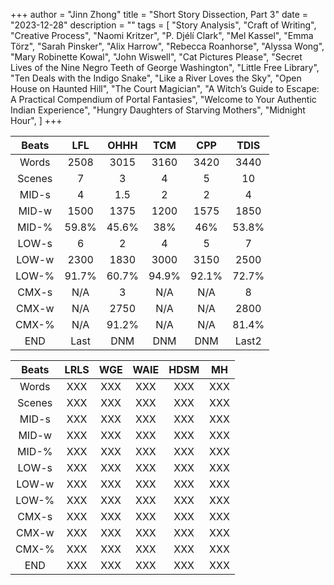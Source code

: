 +++
author = "Jinn Zhong"
title = "Short Story Dissection, Part 3"
date = "2023-12-28"
description = ""
tags = [
    "Story Analysis",
    "Craft of Writing",
    "Creative Process",
    "Naomi Kritzer",
    "P. Djélí Clark",
    "Mel Kassel",
    "Emma Törz",
    "Sarah Pinsker",
    "Alix Harrow",
    "Rebecca Roanhorse",
    "Alyssa Wong",
    "Mary Robinette Kowal",
    "John Wiswell",
    "Cat Pictures Please",
    "Secret Lives of the Nine Negro Teeth of George Washington",
    "Little Free Library",
    "Ten Deals with the Indigo Snake",
    "Like a River Loves the Sky",
    "Open House on Haunted Hill",
    "The Court Magician",
    "A Witch’s Guide to Escape: A Practical Compendium of Portal Fantasies",
    "Welcome to Your Authentic Indian Experience",
    "Hungry Daughters of Starving Mothers",
    "Midnight Hour",
]
+++

| Beats | LFL | OHHH | TCM | CPP | TDIS |
| :---: | :---: | :---: | :---: | :---: | :---: |
| Words | 2508 | 3015 | 3160 | 3420 | 3440 |
| Scenes | 7 | 3 | 4 | 5 | 10 |
| MID-s | 4 | 1.5 | 2 | 2 | 4 |
| MID-w | 1500 | 1375 | 1200 | 1575 | 1850 |
| MID-% | 59.8% | 45.6% | 38% | 46% | 53.8% |
| LOW-s | 6 | 2 | 4 | 5 | 7 |
| LOW-w | 2300 | 1830 | 3000 | 3150 | 2500 |
| LOW-% | 91.7% | 60.7% | 94.9% | 92.1% | 72.7% |
| CMX-s | N/A | 3 | N/A | N/A | 8 |
| CMX-w | N/A | 2750 | N/A | N/A | 2800 |
| CMX-% | N/A | 91.2% | N/A | N/A | 81.4% |
| END | Last | DNM | DNM | DNM | Last2 |



| Beats | LRLS | WGE | WAIE | HDSM | MH |
| :---: | :---: | :---: | :---: | :---: | :---: |
| Words | XXX | XXX | XXX | XXX | XXX |
| Scenes | XXX | XXX | XXX | XXX | XXX |
| MID-s | XXX | XXX | XXX | XXX | XXX |
| MID-w | XXX | XXX | XXX | XXX | XXX |
| MID-% | XXX | XXX | XXX | XXX | XXX |
| LOW-s | XXX | XXX | XXX | XXX | XXX |
| LOW-w | XXX | XXX | XXX | XXX | XXX |
| LOW-% | XXX | XXX | XXX | XXX | XXX |
| CMX-s | XXX | XXX | XXX | XXX | XXX |
| CMX-w | XXX | XXX | XXX | XXX | XXX |
| CMX-% | XXX | XXX | XXX | XXX | XXX |
| END | XXX | XXX | XXX | XXX | XXX |







